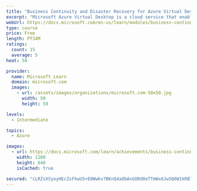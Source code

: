 ```yaml
---
title: "Business Continuity and Disaster Recovery for Azure Virtual Desktop"
excerpt: "Microsoft Azure Virtual Desktop is a cloud service that enables you to provide users with a secure remote desktop from anywhere. By using Azure Virtual Desktop, you can plan appropriate Business Continuity and Disaster Recovery (BCDR) strategies to sustain both unplanned and planned failures and to provide redundancy."
webUrl: https://docs.microsoft.com/en-us/learn/modules/business-continuity-disaster-recovery-azure-virtual-desktop/
type: course
price: Free
length: PT34M
ratings:
  count: 15
  average: 5
heat: 50

provider:
  name: Microsoft Learn
  domain: microsoft.com
  images:
    - url: /assets/images/organizations/microsoft.com-50x50.jpg
      width: 50
      height: 50

levels:
  - Intermediate

topics:
  - Azure

images:
  - url: https://docs.microsoft.com/learn/achievements/business-continuity-disaster-recovery-azure-virtual-desktop-social.png
    width: 1280
    height: 640
    isCached: true

secured: "cLRZsXSyoyHEcZsFkwU5+E0Wwkv7BKnQ4aObAnGORd0eTTmWx6Jw5Q6W1kRBlL+NBzNJBijGyOgboV8z3HQGzrBmxennaqiF6D7Oi83LBQf2tCZZ6D0y9u3UoJQSTi3jST8/aSxRkgJw/8RShp2npUnLNqXgYsVljXDHPaOrHq1kU5nt/bYGEt2kKe4CexzVZHP4IBWbD5juE8jm2TaF7pzaF7vQO2bOovGyvyELSgfYeCk9MI7TZ0ly3CB76r/JTRUIJp7jxPBLQyU72AUZ+LaJtfT7zcJYamMXqZbrsNv3e/MHMucH7JoTSyBfdYUxbMYjIvhcFZXOCf9QDS6auuf0bfXEsYJSRTLHI7Q1WFc6iOAiPZqHovPwa94XMpqTyhFkoYD6Rj0H7RCHoKtlUfD4SoOZWDw1ylPKmE6FGjo=;acDgV3PHrkqGf/f9wLwDMA=="
---
```


